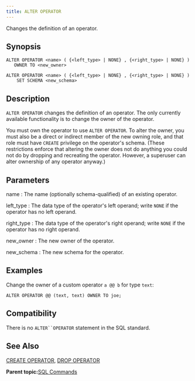 ```yaml
---
title: ALTER OPERATOR 
---
```


Changes the definition of an operator.

## <a id="section2"></a>Synopsis 

``` {#sql_command_synopsis}
ALTER OPERATOR <name> ( {<left_type> | NONE} , {<right_type> | NONE} ) 
   OWNER TO <new_owner>

ALTER OPERATOR <name> ( {<left_type> | NONE} , {<right_type> | NONE} ) 
    SET SCHEMA <new_schema>

```

## <a id="section3"></a>Description 

`ALTER OPERATOR` changes the definition of an operator. The only currently available functionality is to change the owner of the operator.

You must own the operator to use `ALTER OPERATOR`. To alter the owner, you must also be a direct or indirect member of the new owning role, and that role must have `CREATE` privilege on the operator's schema. \(These restrictions enforce that altering the owner does not do anything you could not do by dropping and recreating the operator. However, a superuser can alter ownership of any operator anyway.\)

## <a id="section4"></a>Parameters 

name
:   The name \(optionally schema-qualified\) of an existing operator.

left\_type
:   The data type of the operator's left operand; write `NONE` if the operator has no left operand.

right\_type
:   The data type of the operator's right operand; write `NONE` if the operator has no right operand.

new\_owner
:   The new owner of the operator.

new\_schema
:   The new schema for the operator.

## <a id="section5"></a>Examples 

Change the owner of a custom operator `a @@ b` for type `text`:

```
ALTER OPERATOR @@ (text, text) OWNER TO joe;
```

## <a id="section6"></a>Compatibility 

There is no `ALTER``OPERATOR` statement in the SQL standard.

## <a id="section7"></a>See Also 

[CREATE OPERATOR](CREATE_OPERATOR.html), [DROP OPERATOR](DROP_OPERATOR.html)

**Parent topic:**[SQL Commands](../sql_commands/sql_ref.html)

